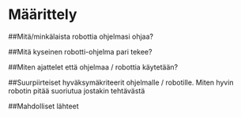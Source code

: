 # Määrittely

##Mitä/minkälaista robottia ohjelmasi ohjaa?

##Mitä kyseinen robotti-ohjelma pari tekee?

##Miten ajattelet että ohjelmaa / robottia käytetään?

##Suurpiirteiset hyväksymäkriteerit ohjelmalle / robotille. Miten hyvin robotin pitää suoriutua jostakin tehtävästä

##Mahdolliset lähteet

